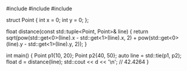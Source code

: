 #include <iostream>
#include <cmath>
#include <tuple>

struct Point {
    int x = 0; 
    int y = 0;
};

float distance(const std::tuple<Point, Point>& line) {
    return sqrt(pow(std::get<0>(line).x - std::get<1>(line).x, 2) +
                pow(std::get<0>(line).y - std::get<1>(line).y, 2));
}

int main() {
    Point p1{10, 20};
    Point p2{40, 50};
    auto line = std::tie(p1, p2);
    float d = distance(line);
    std::cout << d << '\n'; // 42.4264
}